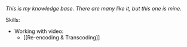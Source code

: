 _This is my knowledge base. There are many like it, but this one is mine._

Skills:
- Working with video:
  - [[Re-encoding & Transcoding]]
